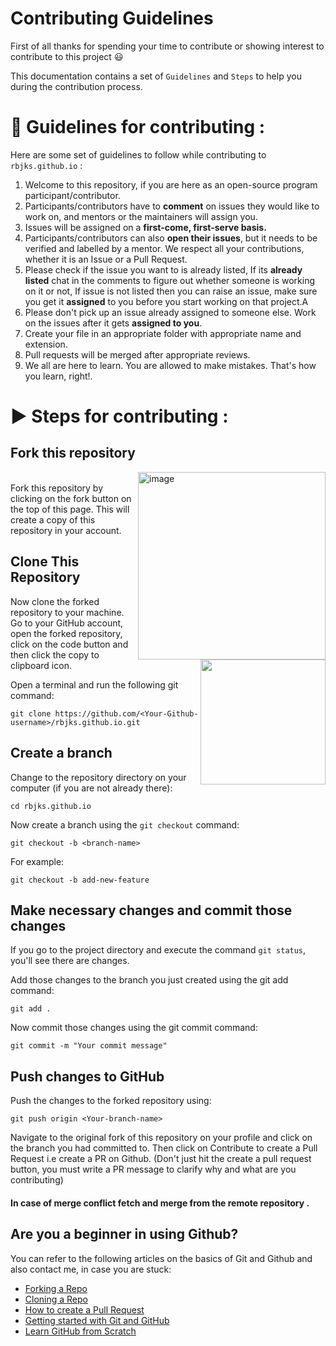 # Contributing Guidelines

First of all thanks for spending your time to contribute or showing interest to contribute to this project :smiley: 

This documentation contains a set of `Guidelines` and `Steps` to help you during the contribution process.



# 🔑 Guidelines for contributing :

Here are some set of guidelines to follow while contributing to `rbjks.github.io` :

1. Welcome to this repository, if you are here as an open-source program participant/contributor.
2. Participants/contributors have to **comment** on issues they would like to work on, and mentors or the maintainers will assign you.
3. Issues will be assigned on a **first-come, first-serve basis.**
4. Participants/contributors can also **open their issues**, but it needs to be verified and labelled by a mentor. We respect all your contributions, whether it is an Issue or a Pull Request.
5. Please check if the issue you want to is already listed, If its **already listed** chat in the comments to figure out whether someone is working on it or not, If issue is not listed then you can raise an issue, make sure you get it **assigned** to you before you start working on that project.A
6. Please don't pick up an issue already assigned to someone else. Work on the issues after it gets **assigned to you**.
7. Create your file in an appropriate folder with appropriate name and extension.
8. Pull requests will be merged after appropriate reviews.
9. We all are here to learn. You are allowed to make mistakes. That's how you learn, right!.




# ▶️ Steps for contributing :
## Fork this repository
<img align="right" width="300"  alt="image" src="https://user-images.githubusercontent.com/110724849/230174676-887cfddf-0c2d-4811-9aa1-0758af091c6b.png">

<br>
Fork this repository by clicking on the fork button on the top of this page.
This will create a copy of this repository in your account.


## Clone This Repository

<img  align="right" width="200" src="https://user-images.githubusercontent.com/110724849/230175272-c713e91d-f5bf-4cc3-8e37-b36f5d6881fb.png">

Now clone the forked repository to your machine. 
Go to your GitHub account, open the forked repository, click on the code button and then click the copy to clipboard icon.


Open a terminal and run the following git command:
```
git clone https://github.com/<Your-Github-username>/rbjks.github.io.git
```


## Create a branch

Change to the repository directory on your computer (if you are not already there):

```
cd rbjks.github.io
```

Now create a branch using the `git checkout` command:

```
git checkout -b <branch-name>
```

For example:

```
git checkout -b add-new-feature
```

## Make necessary changes and commit those changes
If you go to the project directory and execute the command `git status`, you'll see there are changes.

Add those changes to the branch you just created using the git add command:

```
git add .
```
Now commit those changes using the git commit command:

```
git commit -m "Your commit message"
```
## Push changes to GitHub
Push the changes to the forked repository using:
```
git push origin <Your-branch-name>
```
Navigate to the original fork of this repository on your profile and click on the branch you had committed to.
Then click on Contribute to create a Pull Request i.e create a PR on Github. (Don't just hit the create a pull request button, you must write a PR message to clarify why and what are you contributing)

#### In case of merge conflict fetch and merge from the remote repository .

## Are you a beginner in using Github?

You can refer to the following articles on the basics of Git and Github and also contact me, in case you are stuck:
- [Forking a Repo](https://help.github.com/en/github/getting-started-with-github/fork-a-repo)
- [Cloning a Repo](https://help.github.com/en/desktop/contributing-to-projects/creating-an-issue-or-pull-request)
- [How to create a Pull Request](https://opensource.com/article/19/7/create-pull-request-github)
- [Getting started with Git and GitHub](https://towardsdatascience.com/getting-started-with-git-and-github-6fcd0f2d4ac6)
- [Learn GitHub from Scratch](https://lab.github.com/githubtraining/introduction-to-github)

